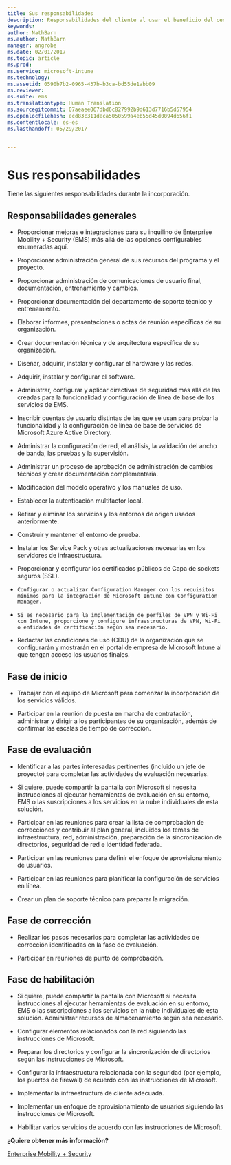 ```yaml
---
title: Sus responsabilidades
description: Responsabilidades del cliente al usar el beneficio del centro de FastTrack
keywords: 
author: NathBarn
ms.author: NathBarn
manager: angrobe
ms.date: 02/01/2017
ms.topic: article
ms.prod: 
ms.service: microsoft-intune
ms.technology: 
ms.assetid: 0590b7b2-0965-437b-b3ca-bd55de1abb09
ms.reviewer: 
ms.suite: ems
ms.translationtype: Human Translation
ms.sourcegitcommit: 07aeaee067dbd6c827992b9d613d7716b5d57954
ms.openlocfilehash: ecd83c311deca5050599a4eb55d45d0094d656f1
ms.contentlocale: es-es
ms.lasthandoff: 05/29/2017


---
```


# <a name="your-responsibilities"></a>Sus responsabilidades

Tiene las siguientes responsabilidades durante la incorporación.

## <a name="general-responsibilities"></a>Responsabilidades generales

-   Proporcionar mejoras e integraciones para su inquilino de Enterprise Mobility + Security (EMS) más allá de las opciones configurables enumeradas aquí.

-   Proporcionar administración general de sus recursos del programa y el proyecto.

-   Proporcionar administración de comunicaciones de usuario final, documentación, entrenamiento y cambios.

-   Proporcionar documentación del departamento de soporte técnico y entrenamiento.

-   Elaborar informes, presentaciones o actas de reunión específicas de su organización.

-   Crear documentación técnica y de arquitectura específica de su organización.

-   Diseñar, adquirir, instalar y configurar el hardware y las redes.

-   Adquirir, instalar y configurar el software.

-   Administrar, configurar y aplicar directivas de seguridad más allá de las creadas para la funcionalidad y configuración de línea de base de los servicios de EMS.

-   Inscribir cuentas de usuario distintas de las que se usan para probar la funcionalidad y la configuración de línea de base de servicios de Microsoft Azure Active Directory.

-   Administrar la configuración de red, el análisis, la validación del ancho de banda, las pruebas y la supervisión.

-   Administrar un proceso de aprobación de administración de cambios técnicos y crear documentación complementaria.

-   Modificación del modelo operativo y los manuales de uso.

-   Establecer la autenticación multifactor local.

-   Retirar y eliminar los servicios y los entornos de origen usados anteriormente.

-   Construir y mantener el entorno de prueba.

-   Instalar los Service Pack y otras actualizaciones necesarias en los servidores de infraestructura.

-   Proporcionar y configurar los certificados públicos de Capa de sockets seguros (SSL).

-     Configurar o actualizar Configuration Manager con los requisitos mínimos para la integración de Microsoft Intune con Configuration Manager.

-     Si es necesario para la implementación de perfiles de VPN y Wi-Fi con Intune, proporcione y configure infraestructuras de VPN, Wi-Fi o entidades de certificación según sea necesario.

-   Redactar las condiciones de uso (CDU) de la organización que se configurarán y mostrarán en el portal de empresa de Microsoft Intune al que tengan acceso los usuarios finales.

## <a name="initiate-phase"></a>Fase de inicio

-   Trabajar con el equipo de Microsoft para comenzar la incorporación de los servicios válidos.

-   Participar en la reunión de puesta en marcha de contratación, administrar y dirigir a los participantes de su organización, además de confirmar las escalas de tiempo de corrección.

## <a name="assess-phase"></a>Fase de evaluación

-   Identificar a las partes interesadas pertinentes (incluido un jefe de proyecto) para completar las actividades de evaluación necesarias.

-   Si quiere, puede compartir la pantalla con Microsoft si necesita instrucciones al ejecutar herramientas de evaluación en su entorno, EMS o las suscripciones a los servicios en la nube individuales de esta solución.

-   Participar en las reuniones para crear la lista de comprobación de correcciones y contribuir al plan general, incluidos los temas de infraestructura, red, administración, preparación de la sincronización de directorios, seguridad de red e identidad federada.

-   Participar en las reuniones para definir el enfoque de aprovisionamiento de usuarios.

-   Participar en las reuniones para planificar la configuración de servicios en línea.

-   Crear un plan de soporte técnico para preparar la migración.

## <a name="remediate-phase"></a>Fase de corrección

-   Realizar los pasos necesarios para completar las actividades de corrección identificadas en la fase de evaluación.

-   Participar en reuniones de punto de comprobación.

## <a name="enable-phase"></a>Fase de habilitación

-   Si quiere, puede compartir la pantalla con Microsoft si necesita instrucciones al ejecutar herramientas de evaluación en su entorno, EMS o las suscripciones a los servicios en la nube individuales de esta solución. Administrar recursos de almacenamiento según sea necesario.

-   Configurar elementos relacionados con la red siguiendo las instrucciones de Microsoft.

-   Preparar los directorios y configurar la sincronización de directorios según las instrucciones de Microsoft.

-   Configurar la infraestructura relacionada con la seguridad (por ejemplo, los puertos de firewall) de acuerdo con las instrucciones de Microsoft.

-   Implementar la infraestructura de cliente adecuada.

-   Implementar un enfoque de aprovisionamiento de usuarios siguiendo las instrucciones de Microsoft.

-   Habilitar varios servicios de acuerdo con las instrucciones de Microsoft.

**¿Quiere obtener más información?**

[Enterprise Mobility + Security](https://www.microsoft.com/en-us/cloud-platform/enterprise-mobility)

